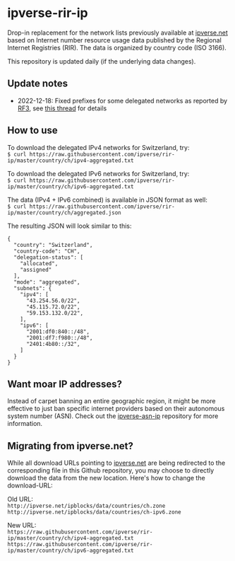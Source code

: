 # ipverse-rir-ip

Drop-in replacement for the network lists previously available at [ipverse.net](http://ipverse.net)
based on Internet number resource usage data published by the Regional Internet Registries (RIR). The data
is organized by country code (ISO 3166).

This repository is updated daily (if the underlying data changes).

## Update notes

- 2022-12-18: Fixed prefixes for some delegated networks as reported by [RF3](https://github.com/RF3), see [this thread](https://github.com/ipverse/feedback/discussions/9) for details

## How to use

To download the delegated IPv4 networks for Switzerland, try:  
```$ curl https://raw.githubusercontent.com/ipverse/rir-ip/master/country/ch/ipv4-aggregated.txt```

To download the delegated IPv6 networks for Switzerland, try:  
```$ curl https://raw.githubusercontent.com/ipverse/rir-ip/master/country/ch/ipv6-aggregated.txt```

The data (IPv4 + IPv6 combined) is available in JSON format as well:  
```$ curl https://raw.githubusercontent.com/ipverse/rir-ip/master/country/ch/aggregated.json```

The resulting JSON will look similar to this:  
```
{
  "country": "Switzerland",
  "country-code": "CH",
  "delegation-status": [
    "allocated",
    "assigned"
  ],
  "mode": "aggregated",
  "subnets": {
    "ipv4": [
      "43.254.56.0/22",
      "45.115.72.0/22",
      "59.153.132.0/22",
    ],
    "ipv6": [
      "2001:df0:840::/48",
      "2001:df7:f980::/48",
      "2401:4b80::/32",
    ]
  }
}
```

## Want moar IP addresses?

Instead of carpet banning an entire geographic region, it might be more effective to just ban specific internet providers based on their autonomous system number (ASN).
Check out the [ipverse-asn-ip](https://github.com/ipverse/asn-ip) repository for more information.

## Migrating from ipverse.net?

While all download URLs pointing to [ipverse.net](http://ipverse.net) are being redirected to the corresponding file in this Github repository, you may choose to directly download the data from the new location. Here's how to change the download-URL:  

Old URL:  
```http://ipverse.net/ipblocks/data/countries/ch.zone```  
```http://ipverse.net/ipblocks/data/countries/ch-ipv6.zone```  

New URL:  
```https://raw.githubusercontent.com/ipverse/rir-ip/master/country/ch/ipv4-aggregated.txt```  
```https://raw.githubusercontent.com/ipverse/rir-ip/master/country/ch/ipv6-aggregated.txt```  
